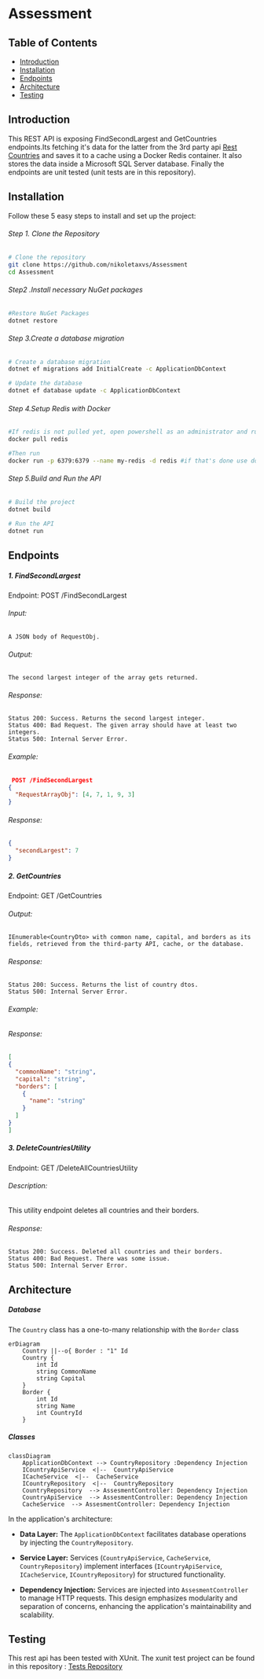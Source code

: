 ﻿
# Assessment 

## Table of Contents

- [Introduction](#introduction)
- [Installation](#installation)
- [Endpoints](#endpoints)
- [Architecture](#architecture)
- [Testing](#testing)

## Introduction
This REST API is exposing FindSecondLargest and GetCountries endpoints.Its fetching it's data for the latter from the 3rd party api 
<a href="https://restcountries.com/v3.1/all">Rest Countries</a> and saves it to a cache using a Docker Redis container. 
It also stores the data inside a Microsoft SQL Server database.
Finally the endpoints are unit tested (unit tests are in this repository).
## Installation

Follow these 5 easy steps to install and set up the project:
###### Step 1. Clone the Repository
```bash
# Clone the repository
git clone https://github.com/nikoletaxvs/Assessment
cd Assessment
```
###### Step2 .Install necessary NuGet packages
```bash
#Restore NuGet Packages
dotnet restore
```
###### Step 3.Create a database migration
```bash
# Create a database migration
dotnet ef migrations add InitialCreate -c ApplicationDbContext

# Update the database
dotnet ef database update -c ApplicationDbContext
```
###### Step 4.Setup Redis with Docker
```bash
#If redis is not pulled yet, open powershell as an administrator and run, otherwise skip this step
docker pull redis

#Then run
docker run -p 6379:6379 --name my-redis -d redis #if that's done use docker start
```

###### Step 5.Build and Run the API
```bash
# Build the project
dotnet build

# Run the API
dotnet run
```

## Endpoints

##### 1. FindSecondLargest

Endpoint: POST /FindSecondLargest

###### Input:

    A JSON body of RequestObj.

###### Output:

    The second largest integer of the array gets returned.

###### Response:

    Status 200: Success. Returns the second largest integer.
    Status 400: Bad Request. The given array should have at least two integers.
    Status 500: Internal Server Error.

###### Example:
```json
 POST /FindSecondLargest
{
  "RequestArrayObj": [4, 7, 1, 9, 3]
}
```
###### Response:
```json
{
  "secondLargest": 7
}
```

##### 2. GetCountries

Endpoint: GET /GetCountries

###### Output:

    IEnumerable<CountryDto> with common name, capital, and borders as its fields, retrieved from the third-party API, cache, or the database.

###### Response:

    Status 200: Success. Returns the list of country dtos.
    Status 500: Internal Server Error.
###### Example:
###### Response:

  ```json
[
  {
    "commonName": "string",
    "capital": "string",
    "borders": [
      {
        "name": "string"
      }
    ]
  }
]
```
##### 3. DeleteCountriesUtility

Endpoint: GET /DeleteAllCountriesUtility

###### Description:
This utility endpoint deletes all countries and their borders.

###### Response:

    Status 200: Success. Deleted all countries and their borders.
    Status 400: Bad Request. There was some issue.
    Status 500: Internal Server Error.
## Architecture 

##### Database
The `Country` class has a one-to-many relationship with the `Border` class
```mermaid
erDiagram
    Country ||--o{ Border : "1" Id
    Country {
        int Id
        string CommonName
        string Capital
    }
    Border {
        int Id
        string Name
        int CountryId
    }

```
#####  Classes

```mermaid
classDiagram
    ApplicationDbContext --> CountryRepository :Dependency Injection
    ICountryApiService  <|--  CountryApiService
    ICacheService  <|--  CacheService
    ICountryRepository  <|--  CountryRepository
    CountryRepository  --> AssesmentController: Dependency Injection
    CountryApiService  --> AssesmentController: Dependency Injection
    CacheService  --> AssesmentController: Dependency Injection
```
In the application's architecture:

-   **Data Layer:** The `ApplicationDbContext` facilitates database operations by injecting the `CountryRepository`.
    
-   **Service Layer:** Services (`CountryApiService`, `CacheService`, `CountryRepository`) implement interfaces (`ICountryApiService`, `ICacheService`, `ICountryRepository`) for structured functionality.
    
-   **Dependency Injection:** Services are injected into `AssesmentController` to manage HTTP requests. This design emphasizes modularity and separation of concerns, enhancing the application's maintainability and scalability.

## Testing 
This rest api has been tested with XUnit. The xunit test project can be found in this repository : <a href="https://github.com/nikoletaxvs/Assessment.Tests">Tests Repository</a>
